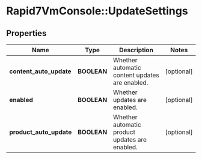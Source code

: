 # Rapid7VmConsole::UpdateSettings

## Properties
Name | Type | Description | Notes
------------ | ------------- | ------------- | -------------
**content_auto_update** | **BOOLEAN** | Whether automatic content updates are enabled. | [optional] 
**enabled** | **BOOLEAN** | Whether updates are enabled. | [optional] 
**product_auto_update** | **BOOLEAN** | Whether automatic product updates are enabled. | [optional] 


